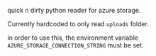 quick n dirty python reader for azure storage.

Currently hardcoded to only read `uploads` folder.

in order to use this, the environment variable `AZURE_STORAGE_CONNECTION_STRING` must be set.

